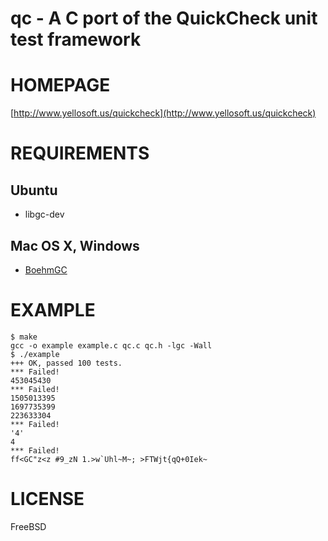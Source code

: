# qc - A C port of the QuickCheck unit test framework

# HOMEPAGE

[http://www.yellosoft.us/quickcheck](http://www.yellosoft.us/quickcheck)

# REQUIREMENTS

## Ubuntu

 - libgc-dev

## Mac OS X, Windows

 - [BoehmGC](http://www.hpl.hp.com/personal/Hans_Boehm/gc/)

# EXAMPLE

    $ make
    gcc -o example example.c qc.c qc.h -lgc -Wall
    $ ./example 
    +++ OK, passed 100 tests.
    *** Failed!
    453045430
    *** Failed!
    1505013395
    1697735399
    223633304
    *** Failed!
    '4'
    4
    *** Failed!
    ff<GC"z<z #9_zN 1.>w`Uhl~M~; >FTWjt{qQ+0Iek~

# LICENSE

FreeBSD
